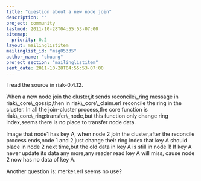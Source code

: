 ```yaml
---
title: "question about a new node join"
description: ""
project: community
lastmod: 2011-10-28T04:55:53-07:00
sitemap:
  priority: 0.2
layout: mailinglistitem
mailinglist_id: "msg05335"
author_name: "chuang"
project_section: "mailinglistitem"
sent_date: 2011-10-28T04:55:53-07:00
---
```



I read the source in riak-0.4.12.

When a new node join the cluster,it sends reconcile\\_ring message in
riak\\_core\\_gossip,then in riak\\_core\\_claim.erl reconcile the ring in the
cluster.
In all the join-cluster process,the core function is
riak\\_core\\_ring:transfer\\_node,but this function only change ring index,seems
there is no place to transfer node data.

Image that node1 has key A, when node 2 join the cluster,after the reconcile
process ends,node 1 and 2 just change their ring index that key A should
place in node 2 next time,but the old data in key A is still in node 1! If
key A never update its data any more,any reader read key A will miss, cause
node 2 now has no data of key A.

Another question is: merker.erl seems no use?
